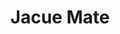 ---
title: "Jacue Mate"
url: /ciudad-autonoma-de-buenos-aires/jacue-mate/
shop: menaje del hogar
---